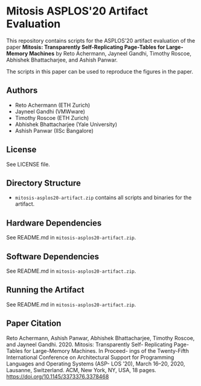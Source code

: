 Mitosis ASPLOS'20 Artifact Evaluation
=====================================

This repository contains scripts for the ASPLOS'20 artifact evaluation
of the paper **Mitosis: Transparently Self-Replicating Page-Tables 
for Large-Memory Machines** by Reto Achermann, Jayneel Gandhi, 
Timothy Roscoe, Abhishek Bhattacharjee, and Ashish Panwar.

The scripts in this paper can be used to reproduce the figures in the paper. 


Authors
-------
 
 * Reto Achermann (ETH Zurich)
 * Jayneel Gandhi (VMWware)
 * Timothy Roscoe (ETH Zurich)
 * Abhishek Bhattacharjee (Yale University)
 * Ashish Panwar (IISc Bangalore)


License
-------

See LICENSE file.


Directory Structure
-------------------

 * `mitosis-asplos20-artifact.zip` contains all scripts and binaries for the artifact. 


Hardware Dependencies
---------------------

See README.md in `mitosis-asplos20-artifact.zip`.


Software Dependencies
---------------------

See README.md in `mitosis-asplos20-artifact.zip`.


Running the Artifact
--------------------

See README.md in `mitosis-asplos20-artifact.zip`.

Paper Citation
--------------

Reto Achermann, Ashish Panwar, Abhishek Bhattacharjee, Timothy
Roscoe, and Jayneel Gandhi. 2020. Mitosis: Transparently Self-
Replicating Page-Tables for Large-Memory Machines. In Proceed-
ings of the Twenty-Fifth International Conference on Architectural
Support for Programming Languages and Operating Systems (ASP-
LOS ’20), March 16–20, 2020, Lausanne, Switzerland. ACM, New
York, NY, USA, 18 pages. https://doi.org/10.1145/3373376.3378468

